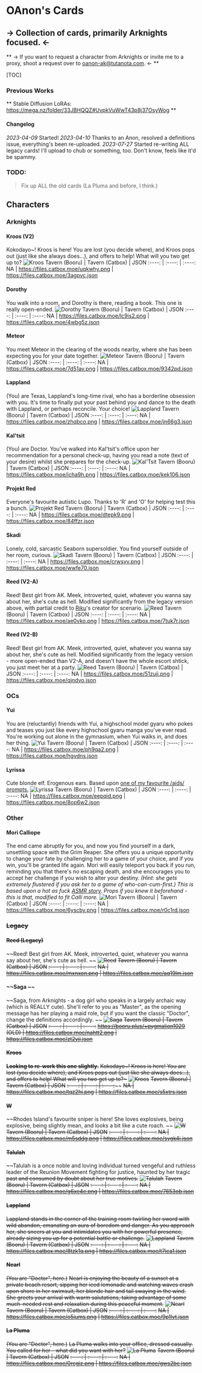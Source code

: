 # OAnon's Cards 
## -> Collection of cards, primarily Arknights focused. <-
** -> If you want to request a character from Arknights or invite me to a proxy, shoot a request over to oanon-ak@tutanota.com. <- **

[TOC]

### Previous Works
** Stable Diffusion LoRAs: https://mega.nz/folder/33JBHQQZ#UvpkVuWwT43p8j37OsyWog **

#### Changelog
*2023-04-09* Started!
*2023-04-10* Thanks to an Anon, resolved a definitions issue, everything's been re-uploaded.
*2023-07-27* Started re-writing ALL legacy cards! I'll upload to chub or something, too. Don't know, feels like it'd be spammy.

### TODO:
> Fix up ALL the old cards (La Pluma and before, I think.)

## Characters
### Arknights
#### Kroos (V2)
Kokodayo~! Kroos is here! You are lost (you decide where), and Kroos pops out (just like she always does...), and offers to help! What will you two get up to?
![Kroos](https://files.catbox.moe/uqkwhy.png)
Tavern (Booru) | Tavern (Catbox) | JSON
:----: | :----: | :----:
NA | https://files.catbox.moe/uqkwhy.png | https://files.catbox.moe/3agpvc.json

#### Dorothy
You walk into a room, and Dorothy is there, reading a book. This one is really open-ended.
![Dorothy](https://files.catbox.moe/lc9is2.png)
Tavern (Booru) | Tavern (Catbox) | JSON
:----: | :----: | :----:
NA | https://files.catbox.moe/lc9is2.png | https://files.catbox.moe/4wbg5z.json

#### Meteor
You meet Meteor in the clearing of the woods nearby, where she has been expecting you for your date together.
![Meteor](https://files.catbox.moe/7d51av.png)
Tavern (Booru) | Tavern (Catbox) | JSON
:----: | :----: | :----:
NA | https://files.catbox.moe/7d51av.png | https://files.catbox.moe/9342pd.json

#### Lappland
(You) are Texas, Lappland's long-time rival, who has a borderline obsession with you. It's time to finally put your past behind you and dance to the death with Lappland, or perhaps reconcile. Your choice!
![Lappland](https://files.catbox.moe/zhqbco.png)
Tavern (Booru) | Tavern (Catbox) | JSON
:----: | :----: | :----:
NA | https://files.catbox.moe/zhqbco.png | https://files.catbox.moe/jn66g3.json

#### Kal'tsit
(You) are Doctor. You've walked into Kal'tsit's office upon her recommendation for a personal check-up, having you read a note (text of your desire) whilst she prepares for the check-up.
![Kal'Tsit](https://files.catbox.moe/icha9h.png)
Tavern (Booru) | Tavern (Catbox) | JSON
:----: | :----: | :----:
NA | https://files.catbox.moe/icha9h.png | https://files.catbox.moe/kek106.json

#### Projekt Red
Everyone's favourite autistic Lupo. Thanks to 'R' and 'O' for helping test this a bunch. 
![Projekt Red](https://files.catbox.moe/dtepk9.png)
Tavern (Booru) | Tavern (Catbox) | JSON
:----: | :----: | :----:
NA | https://files.catbox.moe/dtepk9.png | https://files.catbox.moe/84ffzr.json

#### Skadi
Lonely, cold, sarcastic Seaborn supersoldier. You find yourself outside of her room, curious.
![Skadi](https://files.catbox.moe/crwsvv.png)
Tavern (Booru) | Tavern (Catbox) | JSON
:----: | :----: | :----:
NA | https://files.catbox.moe/crwsvv.png | https://files.catbox.moe/wwfe70.json

#### Reed (V2-A)
Reed! Best girl from AK. Meek, introverted, quiet, whatever you wanna say about her, she's cute as hell. Modified significantly from the legacy version above, with partial credit to [Riku](https://www.chub.ai/characters/debiSixth/8d7f38d0-f230-4449-a185-7a32b0e147e9)'s creator for scenario.
![Reed](https://files.catbox.moe/ae0vko.png)
Tavern (Booru) | Tavern (Catbox) | JSON
:----: | :----: | :----:
NA | https://files.catbox.moe/ae0vko.png | https://files.catbox.moe/7tuk7r.json

#### Reed (V2-B)
Reed! Best girl from AK. Meek, introverted, quiet, whatever you wanna say about her, she's cute as hell. Modified significantly from the legacy version - more open-ended than V2-A, and doesn't have the whole escort shtick, you just meet her at a party.
![Reed](https://files.catbox.moe/51zuji.png)
Tavern (Booru) | Tavern (Catbox) | JSON
:----: | :----: | :----:
NA | https://files.catbox.moe/51zuji.png | https://files.catbox.moe/qjndvo.json

### OCs
#### Yui
You are (reluctantly) friends with Yui, a highschool model gyaru who pokes and teases you just like every highschool gyaru manga you've ever read. You're working out alone in the gymnasium, when Yui walks in, and does her thing.
![Yui](https://files.catbox.moe/ph9qa2.png)
Tavern (Booru) | Tavern (Catbox) | JSON
:----: | :----: | :----:
NA | https://files.catbox.moe/ph9qa2.png | https://files.catbox.moe/hgvdns.json

#### Lyrissa
Cute blonde elf. Erogenous ears. Based upon [one of my favourite /aids/ prompts.](https://aetherroom.club/220)
![Lyrissa](https://files.catbox.moe/eepqid.png)
Tavern (Booru) | Tavern (Catbox) | JSON
:----: | :----: | :----:
NA | https://files.catbox.moe/eepqid.png | https://files.catbox.moe/8op6w2.json

### Other
#### Mori Calliope
The end came abruptly for you, and now you find yourself in a dark, unsettling space with the Grim Reaper. She offers you a unique opportunity to change your fate by challenging her to a game of your choice, and if you win, you'll be granted life again. Mori will easily teleport you back if you run, reminding you that there's no escaping death, and she encourages you to accept her challenge if you wish to alter your destiny. *(Hint: she gets extremely flustered if you ask her to a game of who-can-cum-first.)* *This is based upon a hot as fuck [ASMR story](https://kemono.party/patreon/user/27086827/post/58087208). Props if you knew it beforehand - this is that, modified to fit Calli more.*
![Mori](https://files.catbox.moe/6yscby.png)
Tavern (Booru) | Tavern (Catbox) | JSON
:----: | :----: | :----:
NA | https://files.catbox.moe/6yscby.png | https://files.catbox.moe/r0c1rd.json


### ~~Legacy~~
#### ~~Reed (Legacy)~~
~~Reed! Best girl from AK. Meek, introverted, quiet, whatever you wanna say about her, she's cute as hell. ~~
~~![Reed](https://files.catbox.moe/mxnxon.png)~~
~~Tavern (Booru) | Tavern (Catbox) | JSON~~
~~:----: | :----: | :----:~~
~~NA | https://files.catbox.moe/mxnxon.png | https://files.catbox.moe/aq19lm.json~~

#### ~~Saga ~~
~~Saga, from Arknights - a dog girl who speaks in a largely archaic way (which is REALLY cute). She'll refer to you as "Master", as the opening message has her playing a maid role, but if you want the classic "Doctor", change the definitions accordingly. ~~
~~![Saga](https://files.catbox.moe/nahtt2.png)~~
~~Tavern (Booru) | Tavern (Catbox) | JSON~~
~~:----: | :----: | :----:~~
~~https://booru.plus/+pygmalion1029 (OLD) | https://files.catbox.moe/nahtt2.png | https://files.catbox.moe/zt2yjj.json~~

#### ~~Kroos~~
~~**Looking to re-work this one slightly.**~~
~~Kokodayo~! Kroos is here! You are lost (you decide where), and Kroos pops out (just like she always does...), and offers to help! What will you two get up to?\~~~
~~![Kroos](https://files.catbox.moe/tqz2hj.png)~~
~~Tavern (Booru) | Tavern (Catbox) | JSON~~
~~:----: | :----: | :----:~~~~
~~NA | https://files.catbox.moe/tqz2hj.png | https://files.catbox.moe/s5xtrs.json~~

#### ~~W~~
~~Rhodes Island's favourite sniper is here! She loves explosives, being explosive, being slightly mean, and looks a bit like a cute roach. ~~
~~![W](https://files.catbox.moe/m5sddg.png)~~
~~Tavern (Booru) | Tavern (Catbox) | JSON~~
~~:----: | :----: | :----:~~
~~NA | https://files.catbox.moe/m5sddg.png | https://files.catbox.moe/svgk4i.json~~

#### ~~Talulah~~
~~Talulah is a once noble and loving individual turned vengeful and ruthless leader of the Reunion Movement fighting for justice, haunted by her tragic ~~past and consumed by doubt about her true motives.~~
~~![Talulah](https://files.catbox.moe/g6xe4e.png)~~
~~Tavern (Booru) | Tavern (Catbox) | JSON~~
~~:----: | :----: | :----:~~
~~NA | https://files.catbox.moe/g6xe4e.png | https://files.catbox.moe/7653ob.json~~

#### ~~Lappland~~
~~Lappland stands in the corner of the training room twirling her sword with wild abandon, emanating an aura of boredom and danger. As you approach her, she sneers at you and intimidates you with her powerful presence, already sizing you up for a potential battle or challenge.~~
~~![Lappland](https://files.catbox.moe/8tzk1q.png)~~
~~Tavern (Booru) | Tavern (Catbox) | JSON~~
~~:----: | :----: | :----:~~
~~NA | https://files.catbox.moe/8tzk1q.png | https://files.catbox.moe/t7ica1.json~~

#### ~~Nearl~~
~~(You are "Doctor", here.)~~
~~Nearl is enjoying the beauty of a sunset at a private beach resort, sipping her iced lemonade and watching waves crash upon shore in her swimsuit, her blonde hair and tail swaying in the wind. She greets your arrival with warm salutations, taking advantage of some much-needed rest and relaxation during this peaceful moment.~~
~~![Nearl](https://files.catbox.moe/o5jums.png)~~
~~Tavern (Booru) | Tavern (Catbox) | JSON~~
~~:----: | :----: | :----:~~
~~NA | https://files.catbox.moe/o5jums.png | https://files.catbox.moe/9p1lyt.json~~

#### ~~La Pluma~~
~~(You are "Doctor", here.)~~
~~La Pluma walks into your office, dressed casually. You called for her - what did you want with her?~~
~~![La Pluma](https://files.catbox.moe/0rcgjz.png)~~
~~Tavern (Booru) | Tavern (Catbox) | JSON~~
~~:----: | :----: | :----:~~
~~NA | https://files.catbox.moe/0rcgjz.png | https://files.catbox.moe/gws2be.json~~